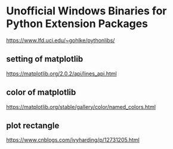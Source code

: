 
# Unofficial Windows Binaries for Python Extension Packages
https://www.lfd.uci.edu/~gohlke/pythonlibs/

## setting of matplotlib
https://matplotlib.org/2.0.2/api/lines_api.html

## color of matplotlib
https://matplotlib.org/stable/gallery/color/named_colors.html

## plot rectangle 
https://www.cnblogs.com/ivyharding/p/12731205.html
